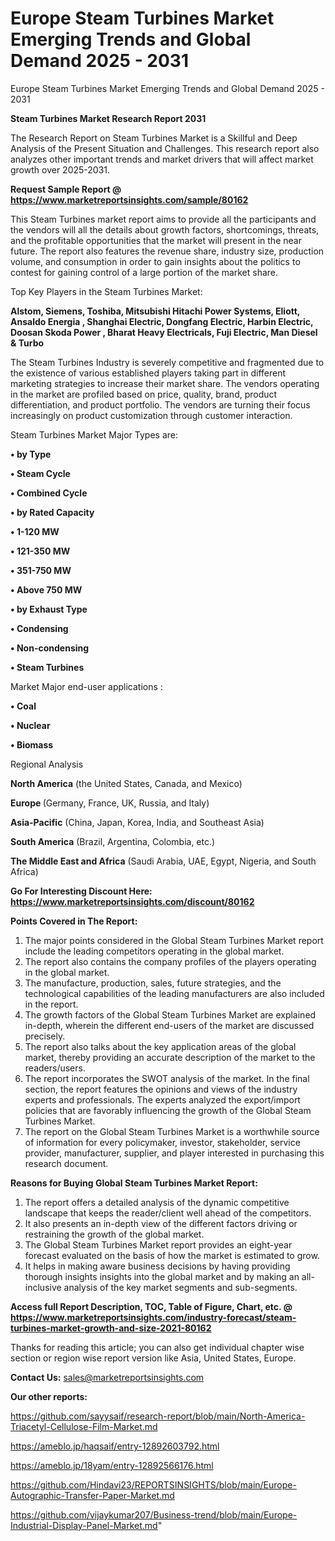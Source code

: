 # Europe Steam Turbines Market Emerging Trends and Global Demand 2025 - 2031
 Europe Steam Turbines Market Emerging Trends and Global Demand 2025 - 2031

<strong>Steam Turbines Market Research Report 2031</strong>

The Research Report on Steam Turbines Market is a Skillful and Deep Analysis of the Present Situation and Challenges. This research report also analyzes other important trends and market drivers that will affect market growth over 2025-2031.

<strong>Request Sample Report @ <a href=https://www.marketreportsinsights.com/sample/80162>https://www.marketreportsinsights.com/sample/80162</a></strong>

This Steam Turbines market report aims to provide all the participants and the vendors will all the details about growth factors, shortcomings, threats, and the profitable opportunities that the market will present in the near future. The report also features the revenue share, industry size, production volume, and consumption in order to gain insights about the politics to contest for gaining control of a large portion of the market share.

Top Key Players in the Steam Turbines Market:

<strong>Alstom, Siemens, Toshiba, Mitsubishi Hitachi Power Systems, Eliott, Ansaldo Energia , Shanghai Electric, Dongfang Electric, Harbin Electric, Doosan Skoda Power , Bharat Heavy Electricals, Fuji Electric, Man Diesel & Turbo</strong>

The Steam Turbines Industry is severely competitive and fragmented due to the existence of various established players taking part in different marketing strategies to increase their market share. The vendors operating in the market are profiled based on price, quality, brand, product differentiation, and product portfolio. The vendors are turning their focus increasingly on product customization through customer interaction.

Steam Turbines Market Major Types are:

<strong>• by Type

• Steam Cycle

• Combined Cycle

• by Rated Capacity

• 1-120 MW

• 121-350 MW

• 351-750 MW

• Above 750 MW

• by Exhaust Type

• Condensing

• Non-condensing

• Steam Turbines</strong>

Market Major end-user applications :

<strong>• Coal

• Nuclear

• Biomass</strong>

Regional Analysis

</u><strong><b>North America</b></strong> (the United States, Canada, and Mexico)

<strong><b>Europe </b></strong>(Germany, France, UK, Russia, and Italy)

<strong><b>Asia-Pacific</b></strong> (China, Japan, Korea, India, and Southeast Asia)

<strong><b>South America</b></strong> (Brazil, Argentina, Colombia, etc.)

<strong><b>The Middle East and Africa</b></strong> (Saudi Arabia, UAE, Egypt, Nigeria, and South Africa)

<strong>Go For Interesting Discount Here: <a href=https://www.marketreportsinsights.com/discount/80162>https://www.marketreportsinsights.com/discount/80162</a></strong>

<strong>Points Covered in The Report:</strong>
<ol>
  <li>The major points considered in the Global Steam Turbines Market report include the leading competitors operating in the global market.</li>
  <li>The report also contains the company profiles of the players operating in the global market.</li>
  <li>The manufacture, production, sales, future strategies, and the technological capabilities of the leading manufacturers are also included in the report.</li>
  <li>The growth factors of the Global Steam Turbines Market are explained in-depth, wherein the different end-users of the market are discussed precisely.</li>
  <li>The report also talks about the key application areas of the global market, thereby providing an accurate description of the market to the readers/users.</li>
  <li>The report incorporates the SWOT analysis of the market. In the final section, the report features the opinions and views of the industry experts and professionals. The experts analyzed the export/import policies that are favorably influencing the growth of the Global Steam Turbines Market.</li>
  <li>The report on the Global Steam Turbines Market is a worthwhile source of information for every policymaker, investor, stakeholder, service provider, manufacturer, supplier, and player interested in purchasing this research document.</li>
</ol>
<strong>Reasons for Buying Global Steam Turbines Market Report:</strong>

<ol>
  <li>The report offers a detailed analysis of the dynamic competitive landscape that keeps the reader/client well ahead of the competitors.</li>
  <li>It also presents an in-depth view of the different factors driving or restraining the growth of the global market.</li>
  <li>The Global Steam Turbines Market report provides an eight-year forecast evaluated on the basis of how the market is estimated to grow.</li>
  <li>It helps in making aware business decisions by having providing thorough insights insights into the global market and by making an all-inclusive analysis of the key market segments and sub-segments.</li>
</ol>
<strong>Access full Report Description, TOC, Table of Figure, Chart, etc. @ <a href=https://www.marketreportsinsights.com/industry-forecast/steam-turbines-market-growth-and-size-2021-80162>https://www.marketreportsinsights.com/industry-forecast/steam-turbines-market-growth-and-size-2021-80162</a></strong>


Thanks for reading this article; you can also get individual chapter wise section or region wise report version like Asia, United States, Europe.

<strong>Contact Us:</strong>
sales@marketreportsinsights.com

<strong>Our other reports:</strong>

<a href=https://github.com/sayysaif/research-report/blob/main/North-America-Triacetyl-Cellulose-Film-Market.md>https://github.com/sayysaif/research-report/blob/main/North-America-Triacetyl-Cellulose-Film-Market.md</a>

<a href=https://ameblo.jp/haqsaif/entry-12892603792.html>https://ameblo.jp/haqsaif/entry-12892603792.html</a>

<a href=https://ameblo.jp/18yam/entry-12892566176.html>https://ameblo.jp/18yam/entry-12892566176.html</a>

<a href=https://github.com/Hindavi23/REPORTSINSIGHTS/blob/main/Europe-Autographic-Transfer-Paper-Market.md>https://github.com/Hindavi23/REPORTSINSIGHTS/blob/main/Europe-Autographic-Transfer-Paper-Market.md</a>

<a href=https://github.com/vijaykumar207/Business-trend/blob/main/Europe-Industrial-Display-Panel-Market.md>https://github.com/vijaykumar207/Business-trend/blob/main/Europe-Industrial-Display-Panel-Market.md</a>"
